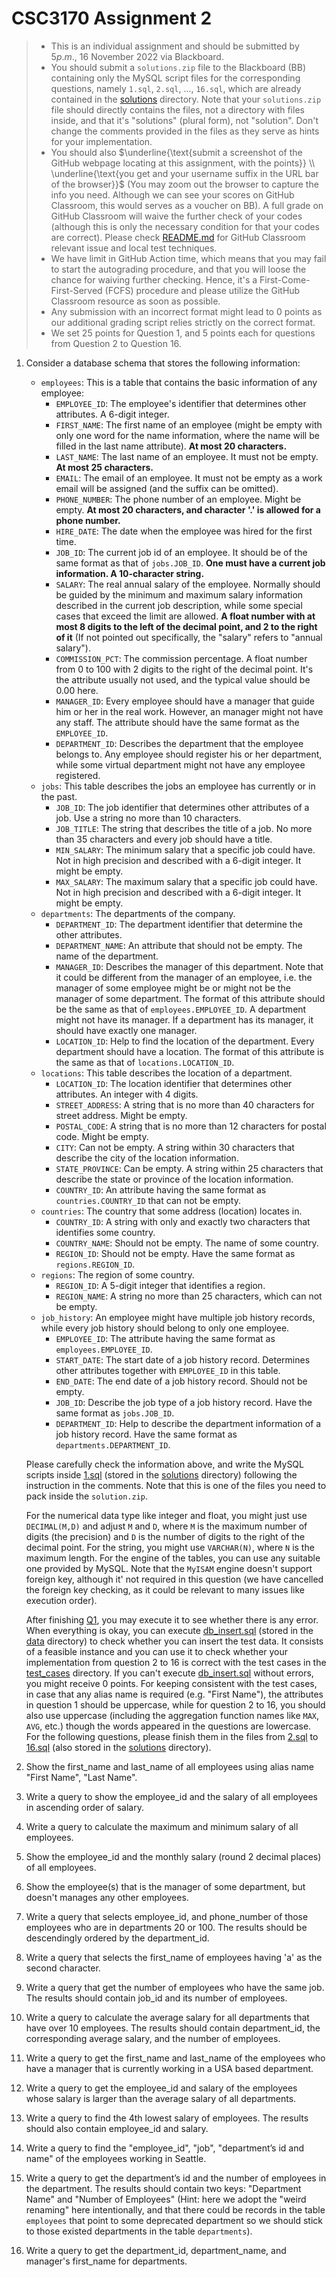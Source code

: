 # CSC3170 Assignment 2

> * This is an individual assignment and should be submitted by $5 p.m.$, 16 November 2022 via Blackboard.
> * You should submit a `solutions.zip` file to the Blackboard (BB) containing only the MySQL script files for the corresponding questions, namely `1.sql`, `2.sql`, ..., `16.sql`, which are already contained in the [solutions](solutions) directory. Note that your `solutions.zip` file should directly contains the files, not a directory with files inside, and that it's "solutions" (plural form), not "solution". Don't change the comments provided in the files as they serve as hints for your implementation.
> * You should also $\underline{\text{submit a screenshot of the GitHub webpage locating at this assignment, with the points}} \\ \underline{\text{you get and your username suffix in the URL bar of the browser}}$ (You may zoom out the browser to capture the info you need. Although we can see your scores on GitHub Classroom, this would serves as a voucher on BB). A full grade on GitHub Classroom will waive the further check of your codes (although this is only the necessary condition for that your codes are correct). Please check [README.md](README.md) for GitHub Classroom relevant issue and local test techniques.
> * We have limit in GitHub Action time, which means that you may fail to start the autograding procedure, and that you will loose the chance for waiving further checking. Hence, it's a First-Come-First-Served (FCFS) procedure and please utilize the GitHub Classroom resource as soon as possible.
> * Any submission with an incorrect format might lead to 0 points as our additional grading script relies strictly on the correct format.
> * We set 25 points for Question 1, and 5 points each for questions from Question 2 to Question 16.

1. Consider a database schema that stores the following information:

   * `employees`: This is a table that contains the basic information of any employee:
     * `EMPLOYEE_ID`: The employee's identifier that determines other attributes. $\text{A 6-digit integer}$.
     * `FIRST_NAME`: The first name of an employee (might be empty with only one word for the name information, where the name will be filled in the last name attribute). **At most 20 characters.**
     * `LAST_NAME`: The last name of an employee. It must not be empty. **At most 25 characters.**
     * `EMAIL`: The email of an employee. It must not be empty as a work email will be assigned (and the suffix can be omitted).
     * `PHONE_NUMBER`: The phone number of an employee. Might be empty. **At most 20 characters, and character '.' is allowed for a phone number.**
     * `HIRE_DATE`: The date when the employee was hired for the first time.
     * `JOB_ID`: The current job id of an employee. It should be of the same format as that of `jobs.JOB_ID`. **One must have a current job information. A 10-character string.**
     * `SALARY`: The real annual salary of the employee. Normally should be guided by the minimum and maximum salary information described in the current job description, while some special cases that exceed the limit are allowed. **A float number with at most 8 digits to the left of the decimal point, and 2 to the right of it** (If not pointed out specifically, the "salary" refers to "annual salary").
     * `COMMISSION_PCT`: The commission percentage. A float number from 0 to 100 with 2 digits to the right of the decimal point. It's the attribute usually not used, and the typical value should be 0.00 here.
     * `MANAGER_ID`: Every employee should have a manager that guide him or her in the real work. However, an manager might not have any staff. The attribute should have the same format as the `EMPLOYEE_ID`.
     * `DEPARTMENT_ID`: Describes the department that the employee belongs to. Any employee should register his or her department, while some virtual department might not have any employee registered.
   * `jobs`: This table describes the jobs an employee has currently or in the past.
     * `JOB_ID`: The job identifier that determines other attributes of a job. Use a string no more than 10 characters.
     * `JOB_TITLE`: The string that describes the title of a job. No more than 35 characters and every job should have a title.
     * `MIN_SALARY`: The minimum salary that a specific job could have. Not in high precision and described with a 6-digit integer. It might be empty.
     * `MAX_SALARY`: The maximum salary that a specific job could have. Not in high precision and described with a 6-digit integer. It might be empty.
   * `departments`: The departments of the company.
     * `DEPARTMENT_ID`: The department identifier that determine the other attributes.
     * `DEPARTMENT_NAME`: An attribute that should not be empty. The name of the department.
     * `MANAGER_ID`: Describes the manager of this department. Note that it could be different from the manager of an employee, i.e. the manager of some employee might be or might not be the manager of some department. The format of this attribute should be the same as that of `employees.EMPLOYEE_ID`. A department might not have its manager. If a department has its manager, it should have exactly one manager.
     * `LOCATION_ID`: Help to find the location of the department. Every department should have a location. The format of this attribute is the same as that of `locations.LOCATION_ID`.
   * `locations`: This table describes the location of a department.
     * `LOCATION_ID`: The location identifier that determines other attributes. An integer with 4 digits.
     * `STREET_ADDRESS`: A string that is no more than 40 characters for street address. Might be empty.
     * `POSTAL_CODE`: A string that is no more than 12 characters for postal code. Might be empty.
     * `CITY`: Can not be empty. A string within 30 characters that describe the city of the location information.
     * `STATE_PROVINCE`: Can be empty. A string within 25 characters that describe the state or province of the location information.
     * `COUNTRY_ID`: An attribute having the same format as `countries.COUNTRY_ID` that can not be empty.
   * `countries`: The country that some address (location) locates in.
     * `COUNTRY_ID`: A string with only and exactly two characters that identifies some country.
     * `COUNTRY_NAME`: Should not be empty. The name of some country.
     * `REGION_ID`: Should not be empty. Have the same format as `regions.REGION_ID`.
   * `regions`: The region of some country.
     * `REGION_ID`: A 5-digit integer that identifies a region.
     * `REGION_NAME`: A string no more than 25 characters, which can not be empty.
   * `job_history`: An employee might have multiple job history records, while every job history should belong to only one employee.
     * `EMPLOYEE_ID`: The attribute having the same format as `employees.EMPLOYEE_ID`.
     * `START_DATE`: The start date of a job history record. Determines other attributes together with `EMPLOYEE_ID` in this table.
     * `END_DATE`: The end date of a job history record. Should not be empty.
     * `JOB_ID`: Describe the job type of a job history record. Have the same format as `jobs.JOB_ID`.
     * `DEPARTMENT_ID`: Help to describe the department information of a job history record. Have the same format as `departments.DEPARTMENT_ID`.

   Please carefully check the information above, and write the MySQL scripts inside [1.sql](solutions/1.sql) (stored in the [solutions](solutions) directory) following the instruction in the comments. Note that this is one of the files you need to pack inside the `solution.zip`.

   For the numerical data type like integer and float, you might just use `DECIMAL(M,D)` and adjust `M` and `D`, where `M` is the maximum number of digits (the precision) and `D` is the number of digits to the right of the decimal point. For the string, you might use `VARCHAR(N)`, where `N` is the maximum length. For the engine of the tables, you can use any suitable one provided by MySQL. Note that the `MyISAM` engine doesn't support foreign key, although it' not required in this question (we have cancelled the foreign key checking, as it could be relevant to many issues like execution order).

   After finishing [Q1](solutions/1.sql), you may execute it to see whether there is any error. When everything is okay, you can execute [db_insert.sql](data/db_insert.sql) (stored in the [data](data) directory) to check whether you can insert the test data. It consists of a feasible instance and you can use it to check whether your implementation from question 2 to 16 is correct with the test cases in the [test_cases](test_cases) directory. If you can't execute [db_insert.sql](data/db_insert.sql) without errors, you might receive 0 points.  For keeping consistent with the test cases, in case that any alias name is required (e.g. "First Name"), the attributes in question 1 should be uppercase, while for question 2 to 16, you should also use uppercase (including the aggregation function names like `MAX`, `AVG`, etc.) though the words appeared in the questions are lowercase. For the following questions, please finish them in the files from [2.sql](solutions/2.sql) to [16.sql](solutions/16.sql) (also stored in the [solutions](solutions) directory).

2. Show the first_name and last_name of all employees using alias name "First Name", "Last Name".

3. Write a query to show the employee_id and the salary of all employees in ascending order of salary.

4. Write a query to calculate the maximum and minimum salary of all employees.

5. Show the employee_id and the monthly salary (round 2 decimal places) of all employees.

6. Show the employee(s) that is the manager of some department, but doesn't manages any other employees.

7. Write a query that selects employee_id, and phone_number of those employees who are in departments 20 or 100. The results should be descendingly ordered by the department_id.

8. Write a query that selects the first_name of employees having 'a' as the second character.

9. Write a query that get the number of employees who have the same job. The results should contain job_id and its number of employees.

10. Write a query to calculate the average salary for all departments that have over 10 employees. The results should contain department_id, the corresponding average salary, and the number of employees.

11. Write a query to get the first_name and last_name of the employees who have a manager that is currently working in a USA based department.

12. Write a query to get the employee_id and salary of the employees whose salary is larger than the average salary of all departments.

13. Write a query to find the 4th lowest salary of employees. The results should also contain employee_id and salary.

14. Write a query to find the "employee_id", "job", "department’s id and name" of the employees working in Seattle.

15. Write a query to get the department’s id and the number of employees in the department. The results should contain two keys: "Department Name" and "Number of Employees" (Hint: here we adopt the "weird renaming" here intentionally, and that there could be records in the table `employees` that point to some deprecated department so we should stick to those existed departments in the table `departments`).

16. Write a query to get the department_id, department_name, and manager's first_name for departments.
